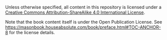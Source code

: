 Unless otherwise specified, all content in this repository is licensed under a
[Creative Commons Attribution-ShareAlike 4.0 International
License](https://creativecommons.org/licenses/by-sa/4.0/).

Note that the book content itself is under the Open Publication License. See
<https://masonbook.houseabsolute.com/book/preface.html#TOC-ANCHOR-8> for the
license details.
